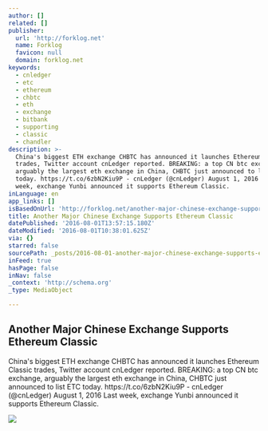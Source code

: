 ```yaml
---
author: []
related: []
publisher:
  url: 'http://forklog.net'
  name: Forklog
  favicon: null
  domain: forklog.net
keywords:
  - cnledger
  - etc
  - ethereum
  - chbtc
  - eth
  - exchange
  - bitbank
  - supporting
  - classic
  - chandler
description: >-
  China's biggest ETH exchange CHBTC has announced it launches Ethereum Classic
  trades, Twitter account cnLedger reported. BREAKING: a top CN btc exchange,
  arguably the largest eth exchange in China, CHBTC just announced to list ETC
  today. https://t.co/6zbN2Kiu9P - cnLedger (@cnLedger) August 1, 2016 Last
  week, exchange Yunbi announced it supports Ethereum Classic.
inLanguage: en
app_links: []
isBasedOnUrl: 'http://forklog.net/another-major-chinese-exchange-supports-ethereum-classic/'
title: Another Major Chinese Exchange Supports Ethereum Classic
datePublished: '2016-08-01T13:57:15.180Z'
dateModified: '2016-08-01T10:38:01.625Z'
via: {}
starred: false
sourcePath: _posts/2016-08-01-another-major-chinese-exchange-supports-ethereum-classic.md
inFeed: true
hasPage: false
inNav: false
_context: 'http://schema.org'
_type: MediaObject

---
```

<article style=""><h1>Another Major Chinese Exchange Supports Ethereum Classic</h1><p>China's biggest ETH exchange CHBTC has announced it launches Ethereum Classic trades, Twitter account cnLedger reported. BREAKING: a top CN btc exchange, arguably the largest eth exchange in China, CHBTC just announced to list ETC today. https://t.co/6zbN2Kiu9P - cnLedger (@cnLedger) August 1, 2016 Last week, exchange Yunbi announced it supports Ethereum Classic.</p><img src="http://forklog.net/wp-content/uploads/2016/03/bitcoinresearch01-1.png" /></article>